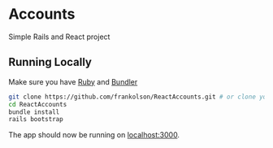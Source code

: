 # Accounts
Simple Rails and React project

## Running Locally

Make sure you have [Ruby](https://www.ruby-lang.org) and [Bundler](http://bundler.io)

```sh
git clone https://github.com/frankolson/ReactAccounts.git # or clone your own fork
cd ReactAccounts
bundle install
rails bootstrap
```

The app should now be running on [localhost:3000](http://localhost:3000/).
